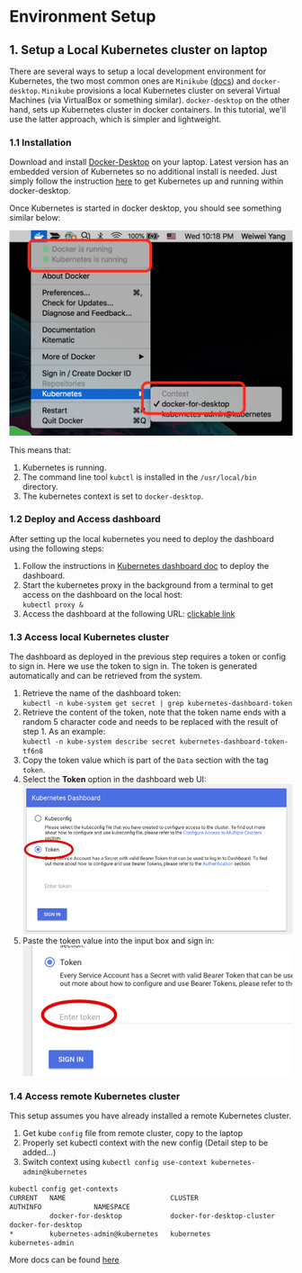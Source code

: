 # Environment Setup

## 1. Setup a Local Kubernetes cluster on laptop

There are several ways to setup a local development environment for Kubernetes, the two most common ones are `Minikube` ([docs](https://kubernetes.io/docs/setup/minikube/)) and `docker-desktop`.
`Minikube` provisions a local Kubernetes cluster on several Virtual Machines (via VirtualBox or something similar). `docker-desktop` on the other hand, sets up Kubernetes cluster in docker containers.
In this tutorial, we'll use the latter approach, which is simpler and lightweight.

### 1.1 Installation

Download and install [Docker-Desktop](https://www.docker.com/products/docker-desktop) on your laptop. Latest version has an embedded version of Kubernetes so no additional install is needed.
Just simply follow the instruction [here](https://docs.docker.com/docker-for-mac/#kubernetes) to get Kubernetes up and running within docker-desktop.

Once Kubernetes is started in docker desktop, you should see something similar below:

![Kubernetes in Docker Desktop](images/docker-desktop.png)

This means that:
1. Kubernetes is running.
2. The command line tool `kubctl` is installed in the `/usr/local/bin` directory.
2. The kubernetes context is set to `docker-desktop`.

### 1.2 Deploy and Access dashboard

After setting up the local kubernetes you need to deploy the dashboard using the following steps: 
1. Follow the instructions in [Kubernetes dashboard doc](https://github.com/kubernetes/dashboard) to deploy the dashboard.
2. Start the kubernetes proxy in the background from a terminal to get access on the dashboard on the local host:   
`kubectl proxy &`
3. Access the dashboard at the following URL: [clickable link](http://localhost:8001/api/v1/namespaces/kube-system/services/https:kubernetes-dashboard:/proxy/#!/login)

### 1.3 Access local Kubernetes cluster

The dashboard as deployed in the previous step requires a token or config to sign in. Here we use the token to sign in. The token is generated automatically and can be retrieved from the system.

1. Retrieve the name of the dashboard token:   
`kubectl -n kube-system get secret | grep kubernetes-dashboard-token`
2. Retrieve the content of the token, note that the token name ends with a random 5 character code and needs to be replaced with the result of step 1. As an example:  
`kubectl -n kube-system describe secret kubernetes-dashboard-token-tf6n8`
3. Copy the token value which is part of the `Data` section with the tag `token`.
4. Select the **Token** option in the dashboard web UI:
![Token Access in dashboard](images/dashboard_token_select.png)
5. Paste the token value into the input box and sign in:   
![Token Access in dashboard](images/dashboard_secret.png)

### 1.4 Access remote Kubernetes cluster

This setup assumes you have already installed a remote Kubernetes cluster. 

1. Get kube `config` file from remote cluster, copy to the laptop
2. Properly set kubectl context with the new config (Detail step to be added...)
3. Switch context using `kubectl config use-context kubernetes-admin@kubernetes`

```
kubectl config get-contexts
CURRENT   NAME                          CLUSTER                      AUTHINFO             NAMESPACE
          docker-for-desktop            docker-for-desktop-cluster   docker-for-desktop
*         kubernetes-admin@kubernetes   kubernetes                   kubernetes-admin
```

More docs can be found [here](https://kubernetes.io/docs/tasks/access-application-cluster/configure-access-multiple-clusters/)  
